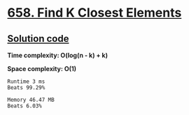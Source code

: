 # [658. Find K Closest Elements](https://leetcode.com/problems/find-k-closest-elements/)

## [Solution code](https://github.com/alexengrig/leetcode/blob/main/src/main/java/dev/alexengrig/leetcode/_658_find_k_closest_elements/Solution.java)

**Time complexity: O(log(n - k) + k)**

**Space complexity: O(1)**

```
Runtime 3 ms
Beats 99.29%

Memory 46.47 MB
Beats 6.03%
```
